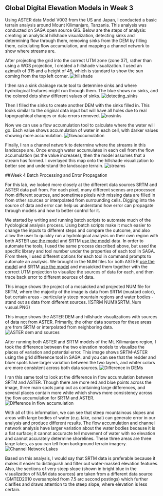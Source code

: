 ## Global Digital Elevation Models in Week 3

Using ASTER data Model V003 from the US and Japan, I conducted a basic terrain analysis around Mount Kilimanjaro, Tanzania. This analysis was conducted on SAGA open source GIS. Below are the steps of analysis: creating an analytical hillshade visualization, detecting sinks and determining flow through them, removing sinks from the DEM by filling them, calculating flow accumulation, and mapping a channel network to show where streams are.

After projecting the grid into the correct UTM zone (zone 37), rather than using a WGS projection, I created a hillshade visualization. I used an azimuth of 315 and a height of 45, which is standard to show the sun coming from the top left corner.
![hillshade](AnalyticalHillshading.PNG)

I then ran a sink drainage route tool to determine sinks and where hydrological features might run through them. The blue shows no sinks, and the colored dots show different values of sinks. 
![detecting_sinks](GoodSinkRoute.PNG)

Then I filled the sinks to create another DEM with the sinks filled in. This looks similar to the original data input but will have all holes due to real topographical changes or data errors removed.
![nosinks](GoodNoSinks.PNG)

Now we can use a flow accumulation tool to calculate where the water will go. Each value shows accumulation of water in each cell, with darker values showing more accumulation. 
![flowaccumulation](GoodFlowAccum.PNG)

Finally, I ran a channel network to determine where the streams in this landscape are. Once enough water accumulates in each cell from the flow accumulation (as the value increases), then the model assumes that a stream has formed. I overlayed this map onto the hillshade visualization to better see and understand the landscape terrain.
![streams](GoodChannelNetwork.PNG)

##Week 4 Batch Processing and Error Propagation

For this lab, we looked more closely at the different data sources SRTM and ASTER data pull from. For each pixel, many different scenes are processed from different sources, and sometimes pixels with missing data are filled in from other sources or interpolated from surrounding cells. Digging into the source of data and error can help us understand how error can propagate through models and how to better control for it. 

We started by writing and running batch scripts to automate much of the hydological analysis process. Using batch scripts make it much easier to change the inputs to different steps and compare the outcome, and also allow the user to quickly run a hydrological analysis on their own region with both ASTER [use the model](hydrology_ASTER.bat) and SRTM [use the model](hydrology_SRTM.bat) data. In order to automate the tools, I used the same process described above, but used the specific library and tool number under the properties of each tool in SAGA. From there, I used different options for each tool in command prompts to automate an analysis. We brought in the NUM files for both ASTER [use the model](mosaic_bat_aster.bat) and SRTM [use the model](mosaic_utmproj.bat) and mosaicked them together with the correct UTM projection to visualize the sources of data for each, and then trace back error to different sources of data. 

This image shows the project of a mosaicked and projected NUM file for SRTM, where the majority of the image is data from SRTM (mustard color), but certain areas - particularly steep mountain regions and water bodies - stand out as data from different sources. 
![STRM NUM](SRTM_Num vusual.PNG)

This image shows the ASTER DEM and hillshade visualizations with sources of data not from ASTER. Primarily, the other data sources for these areas are from SRTM or interpolated from neighboring data.
![ASTER dem and sources](Aster_DEM_error.PNG)

After running both ASTER and SRTM models of the Mt. Kilimanjaro region, I took the difference between the two elevation models to visualize the places of variation and potential error. This image shows SRTM-ASTER using the grid difference tool in SAGA, and you can see that the redder and bluer spots have larger variation between the two layers, and whiter colors are more consistent across both data sources. 
![Difference in DEMs](difference_DEMS.PNG)

I ran this same tool to look at the difference in flow accumulation between SRTM and ASTER. Though there are more red and blue points across the image, three main spots jump out as containing large differences, and several places contain more white which shows more consistency across the flow accumulation for SRTM and ASTER. 
![Difference in flow accumulation](Diff_flow_accum.PNG)

With all of this information, we can see that steep mountainous slopes and areas with large bodies of water (e.g. lake, canal) can generate error in our analysis and produce different results. The flow accumulation and channel network analysis have larger variation about the water bodies because it is a flat surface; it cannot accuracte tell movement of water with no elevation and cannot accurately determine shorelines. These three areas are three large lakes, as you can tell from background terrain imagery. 
![Channel Network Lakes](QGISvisualChannels.png)

Based on this analysis, I would say that SRTM data is preferable because it makes it easier to distinguish and filter out water-masked elevation features. Also, the sections of very steep slope (shown in bright blue in the visualization of NUM data sources) are taken from a different data source (GMTED2010 oversampled from 7.5 arc second postings) which further clarifies and draws attention to the steep slope, where elevation is less certain. 
